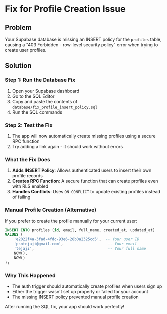 # Fix for Profile Creation Issue

## Problem
Your Supabase database is missing an INSERT policy for the `profiles` table, causing a "403 Forbidden - row-level security policy" error when trying to create user profiles.

## Solution

### Step 1: Run the Database Fix
1. Open your Supabase dashboard
2. Go to the SQL Editor
3. Copy and paste the contents of `database/fix_profile_insert_policy.sql`
4. Run the SQL commands

### Step 2: Test the Fix
1. The app will now automatically create missing profiles using a secure RPC function
2. Try adding a link again - it should work without errors

### What the Fix Does
1. **Adds INSERT Policy**: Allows authenticated users to insert their own profile records
2. **Creates RPC Function**: A secure function that can create profiles even with RLS enabled
3. **Handles Conflicts**: Uses `ON CONFLICT` to update existing profiles instead of failing

### Manual Profile Creation (Alternative)
If you prefer to create the profile manually for your current user:

```sql
INSERT INTO profiles (id, email, full_name, created_at, updated_at)
VALUES (
    'e2022f4a-3fad-4fdc-93e6-28b0a2325cd5',  -- Your user ID
    'psntejaji@gmail.com',                    -- Your email
    'tejaji',                                 -- Your full name
    NOW(),
    NOW()
);
```

### Why This Happened
- The auth trigger should automatically create profiles when users sign up
- Either the trigger wasn't set up properly or failed for your account
- The missing INSERT policy prevented manual profile creation

After running the SQL fix, your app should work perfectly!